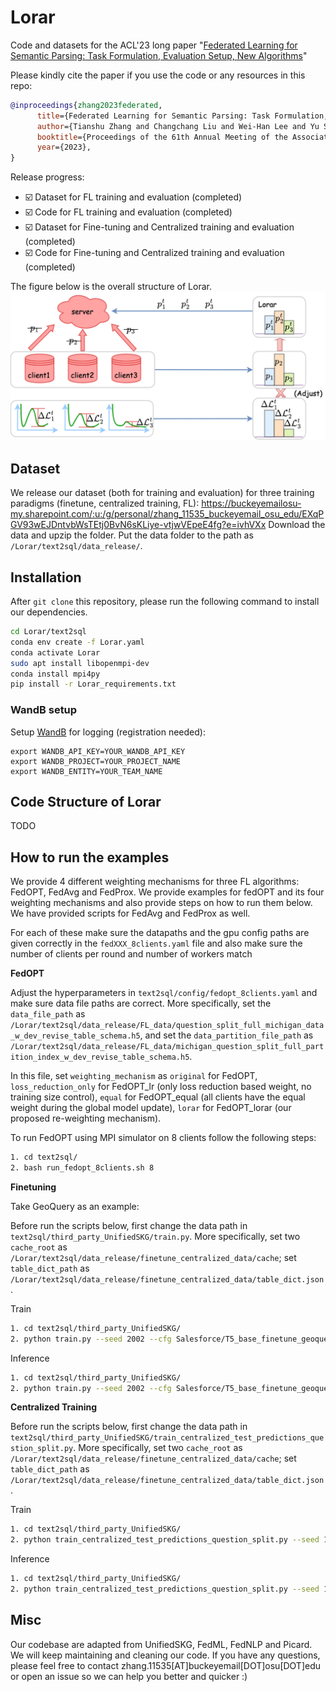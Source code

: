 # Lorar
Code and datasets for the ACL'23 long paper "[Federated Learning for Semantic Parsing: Task Formulation, Evaluation Setup, New Algorithms](https://arxiv.org/abs/2305.17221)"

Please kindly cite the paper if you use the code or any resources in this repo:

```bib
@inproceedings{zhang2023federated,
      title={Federated Learning for Semantic Parsing: Task Formulation, Evaluation Setup, New Algorithms}, 
      author={Tianshu Zhang and Changchang Liu and Wei-Han Lee and Yu Su and Huan Sun},
      booktitle={Proceedings of the 61th Annual Meeting of the Association for Computational Linguistics},
      year={2023},
}
```

Release progress:
- :ballot_box_with_check: Dataset for FL training and evaluation (completed)
- :ballot_box_with_check: Code for FL training and evaluation (completed)
- :ballot_box_with_check: Dataset for Fine-tuning and Centralized training and evaluation (completed)
- :ballot_box_with_check: Code for Fine-tuning and Centralized training and evaluation (completed)
<!-- - :white_large_square: Code for Fine-tuning and Centralized training (TODO) -->

The figure below is the overall structure of Lorar.
![avatar](Lorar.png)

## Dataset
We release our dataset (both for training and evaluation) for three training paradigms (finetune, centralized training, FL): https://buckeyemailosu-my.sharepoint.com/:u:/g/personal/zhang_11535_buckeyemail_osu_edu/EXqPGV93wEJDntvbWsTEtj0BvN6sKLiye-vtjwVEpeE4fg?e=ivhVXx
Download the data and upzip the folder. Put the data folder to the path as `/Lorar/text2sql/data_release/`.


## Installation
After `git clone` this repository, please run the following command to install our dependencies.

```bash
cd Lorar/text2sql
conda env create -f Lorar.yaml
conda activate Lorar
sudo apt install libopenmpi-dev
conda install mpi4py
pip install -r Lorar_requirements.txt
```

### WandB setup

Setup [WandB](https://wandb.ai/) for logging (registration needed):
``````shell
export WANDB_API_KEY=YOUR_WANDB_API_KEY
export WANDB_PROJECT=YOUR_PROJECT_NAME
export WANDB_ENTITY=YOUR_TEAM_NAME
``````


## Code Structure of Lorar

TODO


## How to run the examples

We provide 4 different weighting mechanisms for three FL algorithms: FedOPT, FedAvg and FedProx. We provide examples for fedOPT and its four weighting mechanisms and also provide steps on how to run them below. We have provided scripts for FedAvg and FedProx as well.

For each of these make sure the datapaths and the gpu config paths are given correctly in the `fedXXX_8clients.yaml` file and also make sure the number of clients per round and number of workers match

**FedOPT**

<!-- Read `data/README.md` for more details of datasets available (TODO) -->

Adjust the hyperparameters in `text2sql/config/fedopt_8clients.yaml` and make sure data file paths are correct. More specifically, set the `data_file_path` as `/Lorar/text2sql/data_release/FL_data/question_split_full_michigan_data_w_dev_revise_table_schema.h5`, and set the `data_partition_file_path` as `/Lorar/text2sql/data_release/FL_data/michigan_question_split_full_partition_index_w_dev_revise_table_schema.h5`.

In this file, set `weighting_mechanism` as `original` for FedOPT, `loss_reduction_only` for FedOPT_lr (only loss reduction based weight, no training size control), `equal` for FedOPT_equal (all clients have the equal weight during the global model update), `lorar` for FedOPT_lorar (our proposed re-weighting mechanism).

To run FedOPT using MPI simulator on 8 clients follow the following steps:


```bash
1. cd text2sql/
2. bash run_fedopt_8clients.sh 8
```

**Finetuning**

Take GeoQuery as an example:

Before run the scripts below, first change the data path in `text2sql/third_party_UnifiedSKG/train.py`. More specifically, set two `cache_root` as `/Lorar/text2sql/data_release/finetune_centralized_data/cache`; set `table_dict_path` as `/Lorar/text2sql/data_release/finetune_centralized_data/table_dict.json`.

Train
```bash
1. cd text2sql/third_party_UnifiedSKG/
2. python train.py --seed 2002 --cfg Salesforce/T5_base_finetune_geoquery_with_cell_value.cfg --run_name T5_base_finetune_geoquery --logging_strategy steps --logging_first_step true --logging_steps 4 --evaluation_strategy steps --eval_steps 8 --metric_for_best_model eval_META_TUNING/geoquery_with_cell.cfg/exact_string_match --greater_is_better true --save_strategy steps --save_steps 8 --save_total_limit 2 --load_best_model_at_end --gradient_accumulation_steps 8 --num_train_epochs 100 --adafactor true --learning_rate 1e-4 --do_train --do_eval --do_predict --predict_with_generate --output_dir  ./output --overwrite_output_dir --per_device_train_batch_size 8 --per_device_eval_batch_size 128 --generation_num_beams 1 --generation_max_length 512 --input_max_length 1024 --ddp_find_unused_parameters false
```

Inference
```bash
1. cd text2sql/third_party_UnifiedSKG/
2. python train.py --seed 2002 --cfg Salesforce/T5_base_finetune_geoquery_with_cell_value.cfg --run_name T5_base_finetune_geoquery_inference --logging_strategy steps --logging_first_step true --logging_steps 4 --evaluation_strategy steps --eval_steps 8 --metric_for_best_model eval_META_TUNING/geoquery_with_cell.cfg/exact_string_match --greater_is_better true --save_strategy steps --save_steps 8 --save_total_limit 2 --load_best_model_at_end --gradient_accumulation_steps 8 --num_train_epochs 0.0001 --adafactor true --learning_rate 1e-4 --do_train false --do_eval false --do_predict --predict_with_generate --output_dir  ./output --overwrite_output_dir --per_device_train_batch_size 8 --per_device_eval_batch_size 128 --generation_num_beams 1 --generation_max_length 512 --input_max_length 1024 --ddp_find_unused_parameters false --load_weights_from /home/zhang.11535/Lorar/text2sql/output/third_party_UnifiedSKG/T5_base_finetune_geoquery
```

**Centralized Training**

Before run the scripts below, first change the data path in `text2sql/third_party_UnifiedSKG/train_centralized_test_predictions_question_split.py`. More specifically, set two `cache_root` as `/Lorar/text2sql/data_release/finetune_centralized_data/cache`; set `table_dict_path` as `/Lorar/text2sql/data_release/finetune_centralized_data/table_dict.json`.

Train
```bash
1. cd text2sql/third_party_UnifiedSKG/
2. python train_centralized_test_predictions_question_split.py --seed 1002 --cfg Salesforce/T5_base_finetune_centralized_with_cell_value_question_mix_eval.cfg --run_name T5_base_finetune_centralized --logging_strategy steps --logging_first_step true --logging_steps 4 --evaluation_strategy steps --eval_steps 400 --metric_for_best_model eval_META_TUNING/centralized_with_cell.cfg/exact_string_match --greater_is_better true --save_strategy steps --save_steps 400 --save_total_limit 2 --load_best_model_at_end --gradient_accumulation_steps 8 --num_train_epochs 200 --adafactor true --learning_rate 1e-4 --do_train --do_eval --do_predict --predict_with_generate --output_dir ./output --overwrite_output_dir --per_device_train_batch_size 8 --per_device_eval_batch_size 16 --generation_num_beams 1 --generation_max_length 512 --input_max_length 1024 --ddp_find_unused_parameters false
```

Inference
```bash
1. cd text2sql/third_party_UnifiedSKG/
2. python train_centralized_test_predictions_question_split.py --seed 1002 --cfg Salesforce/T5_base_finetune_centralized_with_cell_value_question_mix_eval.cfg --run_name T5_base_finetune_centralized_inference --logging_strategy steps --logging_first_step true --logging_steps 4 --evaluation_strategy steps --eval_steps 1 --metric_for_best_model eval_META_TUNING/centralized_with_cell.cfg/exact_string_match --greater_is_better true --save_strategy steps --save_steps 1 --save_total_limit 2 --load_best_model_at_end --gradient_accumulation_steps 8 --num_train_epochs 0.0002 --adafactor true --learning_rate 1e-4 --do_train false --do_eval false --do_predict --predict_with_generate --output_dir ./output --overwrite_output_dir --per_device_train_batch_size 16 --per_device_eval_batch_size 128 --generation_num_beams 1 --generation_max_length 512 --input_max_length 1024 --ddp_find_unused_parameters false --load_weights_from /home/zhang.11535/Lorar/text2sql/third_party_UnifiedSKG/output/T5_base_finetune_centralized
```

## Misc

Our codebase are adapted from UnifiedSKG, FedML, FedNLP and Picard. We will keep maintaining and cleaning our code. 
If you have any questions, please feel free to contact zhang.11535[AT]buckeyemail[DOT]osu[DOT]edu or open an issue so we can help you better and quicker :)
